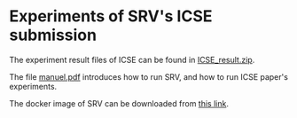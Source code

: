 # Experiments of SRV's ICSE submission

The experiment result files of ICSE can be found in [ICSE_result.zip](https://github.com/SRV-ICSE2018/SRV/raw/master/ICSE_result.zip).

The file [manuel.pdf](https://github.com/SRV-ICSE2018/SRV/raw/master/manuel.pdf) introduces how to run SRV, and how to run ICSE paper's experiments.

The docker image of SRV can be downloaded from [this link](https://drive.google.com/open?id=0BylXHq5cqb2jb0pRSlhuenk1WmM).
